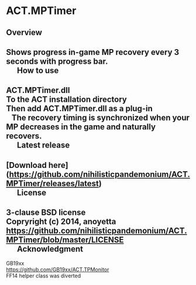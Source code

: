 ACT.MPTimer  
===========  
  
Overview  
--------  
Shows progress in-game MP recovery every 3 seconds with progress bar.  
  
  
How to use  
----------  
ACT.MPTimer.dll  
To the ACT installation directory  
Then add ACT.MPTimer.dll as a plug-in  
  
The recovery timing is synchronized when your MP decreases in the game and naturally recovers.  
  
  
Latest release  
--------------  
**[Download here] (https://github.com/nihilisticpandemonium/ACT.MPTimer/releases/latest)**  
  
  
License  
-------  
3-clause BSD license  
Copryright (c) 2014, anoyetta  
https://github.com/nihilisticpandemonium/ACT.MPTimer/blob/master/LICENSE  
  
  
Acknowledgment  
--------------  
GB19xx  
https://github.com/GB19xx/ACT.TPMonitor  
FF14 helper class was diverted  
